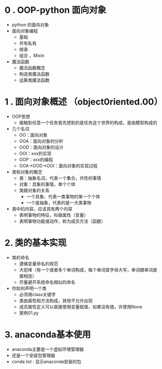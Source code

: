 # 0 . OOP-python 面向对象
- python 的面向对象
- 面向对象编程
    - 基础
    - 共有私有
    - 继承
    - 组合 ，Mixin
- 魔法函数
    - 魔法函数概念
    - 构造类魔法函数
    - 运算类魔法函数


# 1 . 面向对象概述 （object0riented.00）
- OOP思想
    - 接触到任意一个任务首先想到的是任务这个世界的构成，是由模型构成的
- 几个名词
    - OO：面向对象
    - OOA：面向对象的分析
    - OOD：面向对象的设计
    - OOI：xxx的实现
    - OOP：xxx的编程
    - OOA->OOD->OOI：面向对象的实现过程 
- 类和对象的概念
    - 类：抽象名词，代表一个集合，共性的事情
    - 对象：具象的事情，单个个体
    - 类跟对象的关系
        - 一个具象、代表一类事物的某一个个体
        - 一个是抽象，代表的是一大类事物
- 类中的内容，应该具有两个内容
    - 表明事物的特征，叫做属性（变量）
    - 表明事物功能或动作，称为成员方法（函数）

# 2. 类的基本实现
- 类的命名
    - 遵循变量命名的规范
    - 大驼峰（有一个或者多个单词构成，每个单词首字母大写，单词跟单词直接相连）
    - 尽量避开系统命名相似的命名
- 你如何声明一个类
    - 必须用class关键字
    - 类由属性和方法构成，其他不允许出现
    - 成员属性定义可以直接使用变量赋值，如果没有值，许使用None
    - 案例01.py   
    
    
# 3. anaconda基本使用
- anaconda主要是一个虚拟环境管理器
- 还是一个安装包管理器
- conda list : 显示anaconda安装的包
